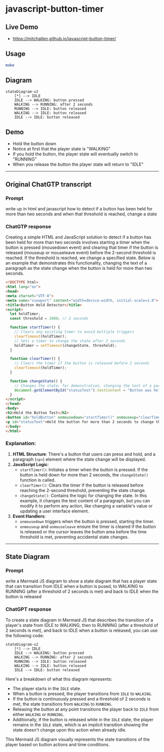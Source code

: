 javascript-button-timer
==

## Live Demo

* https://mitchallen.github.io/javascript-button-timer/

## Usage

```sh
make
```

## Diagram

```mermaid
stateDiagram-v2
    [*] --> IDLE
    IDLE --> WALKING: button pressed
    WALKING --> RUNNING: after 2 seconds
    RUNNING --> IDLE: button released
    WALKING --> IDLE: button released
    IDLE --> IDLE: button released
```

## Demo

* Hold the button down
* Notice at first that the player state is "WALKING"
* If you hold the button, the player state will eventually switch to "RUNNING"
* When you release the button the player state will return to "IDLE"

* * *

## Original ChatGTP transcript

### Prompt

write up in html and javascript how to detect if a button has been held for more than two seconds and when that threshold is reached, change a state

### ChatGTP response

Creating a simple HTML and JavaScript solution to detect if a button has been held for more than two seconds involves starting a timer when the button is pressed (mousedown event) and clearing that timer if the button is released (mouseup or mouseleave event) before the 2-second threshold is reached. If the threshold is reached, we change a specified state. Below is an example that demonstrates this functionality, changing the text of a paragraph as the state change when the button is held for more than two seconds.

```html
<!DOCTYPE html>
<html lang="en">
<head>
<meta charset="UTF-8">
<meta name="viewport" content="width=device-width, initial-scale=1.0">
<title>Button Hold Detector</title>
<script>
  let holdTimer;
  const threshold = 2000; // 2 seconds

  function startTimer() {
    // Clears any existing timer to avoid multiple triggers
    clearTimeout(holdTimer);
    // Sets a timer to change the state after 2 seconds
    holdTimer = setTimeout(changeState, threshold);
  }

  function clearTimer() {
    // Clears the timer if the button is released before 2 seconds
    clearTimeout(holdTimer);
  }

  function changeState() {
    // Changes the state; for demonstration, changing the text of a paragraph
    document.getElementById("statusText").textContent = "Button was held for more than 2 seconds!";
  }
</script>
</head>
<body>
<h2>Hold the Button Test</h2>
<button id="holdButton" onmousedown="startTimer()" onmouseup="clearTimer()" onmouseleave="clearTimer()">Hold Me</button>
<p id="statusText">Hold the button for more than 2 seconds to change this text.</p>
</body>
</html>
```

### Explanation:

1. **HTML Structure**: There's a button that users can press and hold, and a paragraph (`<p>`) element where the state change will be displayed.
2. **JavaScript Logic**:
    - `startTimer()`: Initiates a timer when the button is pressed. If the button is held down for more than 2 seconds, the `changeState()` function is called.
    - `clearTimer()`: Clears the timer if the button is released before reaching the 2-second threshold, preventing the state change.
    - `changeState()`: Contains the logic for changing the state. In this example, it changes the text content of a paragraph, but you can modify it to perform any action, like changing a variable's value or updating a user interface element.
3. **Event Handlers**:
    - `onmousedown` triggers when the button is pressed, starting the timer.
    - `onmouseup` and `onmouseleave` ensure the timer is cleared if the button is released or the cursor leaves the button area before the time threshold is met, preventing accidental state changes.

* * *

## State Diagram

### Prompt

write a Mermaid JS diagram to show a state diagram that has a player state that can transition from IDLE when a button is pused, to WALKING to RUNNING (after a threshold of 2 seconds is met) and back to IDLE when the button is released

### ChatGPT response

To create a state diagram in Mermaid JS that describes the transition of a player's state from IDLE to WALKING, then to RUNNING (after a threshold of 2 seconds is met), and back to IDLE when a button is released, you can use the following code:

```mermaid
stateDiagram-v2
    [*] --> IDLE
    IDLE --> WALKING: button pressed
    WALKING --> RUNNING: after 2 seconds
    RUNNING --> IDLE: button released
    WALKING --> IDLE: button released
    IDLE --> IDLE: button released
```

Here's a breakdown of what this diagram represents:
- The player starts in the `IDLE` state.
- When a button is pressed, the player transitions from `IDLE` to `WALKING`.
- If the button is continuously pressed and a threshold of 2 seconds is met, the state transitions from `WALKING` to `RUNNING`.
- Releasing the button at any point transitions the player back to `IDLE` from either `WALKING` or `RUNNING`.
- Additionally, if the button is released while in the `IDLE` state, the player remains in the `IDLE` state, which is an implicit transition showing the state doesn't change upon this action when already idle.

This Mermaid JS diagram visually represents the state transitions of the player based on button actions and time conditions.

